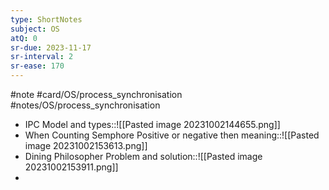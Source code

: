 ```yaml
---
type: ShortNotes
subject: OS
atQ: 0
sr-due: 2023-11-17
sr-interval: 2
sr-ease: 170
---
```

#note
#card/OS/process_synchronisation
#notes/OS/process_synchronisation
- IPC  Model and types::![[Pasted image 20231002144655.png]] <!--SR:!2023-11-21,19,250-->
- When Counting Semphore Positive or negative then meaning::![[Pasted image 20231002153613.png]] <!--SR:!2023-12-14,33,270-->
- Dining Philosopher Problem and solution::![[Pasted image 20231002153911.png]] <!--SR:!2023-11-18,7,270-->
- 